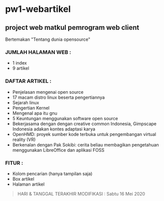 # pw1-webartikel

## project web matkul pemrogram web client
Bertemakan "Tentang dunia opensource"

### JUMLAH HALAMAN WEB : 
* 1 index
* 9 artikel

### DAFTAR ARTIKEL :
* Penjelasan mengenai open source
* 17 macam distro linux beserta pengertiannya
* Sejarah linux
* Pengertian Kernel
* Mengenal apa itu gnu
* 5 Keuntungan menggunakan software open source
* Bekerjasama dengan dengan creative common Indonesia, Gimpscape Indonesia adakan kontes adaptasi karya
* OpenHMD: proyek sumber kode terbuka untuk pengembangan virtual reality (VR)
* Berkenalan dengan Pak Sokibi: cerita beliau membagikan pengetahuan menggunakan LibreOffice dan aplikasi FOSS

### FITUR : 
* Kolom pencarian (hanya tampilan saja)
* Box artikel
* Halaman artikel

> HARI & TANGGAL TERAKHIR MODIFIKASI : Sabtu 16 Mei 2020
